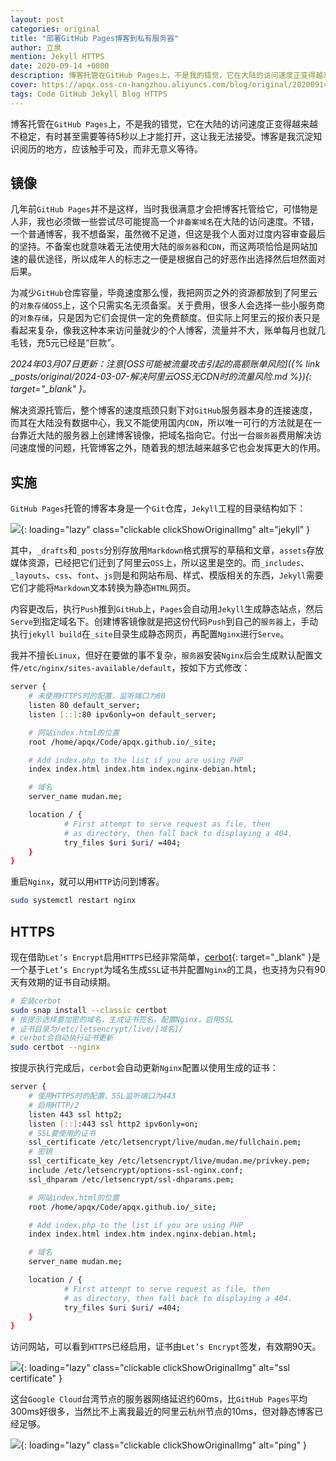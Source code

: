 ```yaml
---
layout: post
categories: original
title: "部署GitHub Pages博客到私有服务器"
author: 立泉
mention: Jekyll HTTPS
date: 2020-09-14 +0800
description: 博客托管在GitHub Pages上，不是我的错觉，它在大陆的访问速度正变得越来越不稳定，有时甚至需要等待5秒以上才能打开，这让我无法接受。博客是我沉淀知识阅历的地方，应该触手可及，而非无意义等待。
cover: https://apqx.oss-cn-hangzhou.aliyuncs.com/blog/original/20200914/jekyll_project.png
tags: Code GitHub Jekyll Blog HTTPS
---
```


博客托管在`GitHub Pages`上，不是我的错觉，它在大陆的访问速度正变得越来越不稳定，有时甚至需要等待5秒以上才能打开，这让我无法接受。博客是我沉淀知识阅历的地方，应该触手可及，而非无意义等待。

## 镜像

几年前`GitHub Pages`并不是这样，当时我很满意才会把博客托管给它，可惜物是人非，我也必须做一些尝试尽可能提高一个`非备案域名`在大陆的访问速度。不错，一个普通博客，我不想备案，虽然微不足道，但这是我个人面对过度内容审查最后的坚持。不备案也就意味着无法使用大陆的`服务器`和`CDN`，而这两项恰恰是网站加速的最优途径，所以成年人的标志之一便是根据自己的好恶作出选择然后坦然面对后果。

为减少`GitHub`仓库容量，毕竟速度那么慢，我把网页之外的资源都放到了阿里云的`对象存储OSS`上，这个只需实名无须备案。关于费用，很多人会选择一些小服务商的`对象存储`，只是因为它们会提供一定的免费额度。但实际上阿里云的报价表只是看起来复杂，像我这种本来访问量就少的个人博客，流量并不大，账单每月也就几毛钱，充5元已经是“巨款”。

*2024年03月07日更新：注意[OSS可能被流量攻击引起的高额账单风险]({% link _posts/original/2024-03-07-解决阿里云OSS无CDN时的流量风险.md %}){: target="_blank" }。*

解决资源托管后，整个博客的速度瓶颈只剩下对`GitHub`服务器本身的连接速度，而其在大陆没有数据中心，我又不能使用国内`CDN`，所以唯一可行的方法就是在一台靠近大陆的服务器上创建博客镜像，把域名指向它。付出一台`服务器`费用解决访问速度慢的问题，托管博客之外，随着我的想法越来越多它也会发挥更大的作用。

## 实施

`GitHub Pages`托管的博客本身是一个`Git`仓库，`Jekyll`工程的目录结构如下：

![](https://apqx.oss-cn-hangzhou.aliyuncs.com/blog/original/20200914/jekyll_project.png){: loading="lazy" class="clickable clickShowOriginalImg" alt="jekyll" }

其中，`_drafts`和`_posts`分别存放用`Markdown`格式撰写的草稿和文章，`assets`存放媒体资源，已经把它们迁到了阿里云`OSS`上，所以这里是空的。而`_includes`、`_layouts`、`css`、`font`、`js`则是和网站布局、样式、模版相关的东西，`Jekyll`需要它们才能将`Markdown`文本转换为静态`HTML`网页。

内容更改后，执行`Push`推到`GitHub`上，`Pages`会自动用`Jekyll`生成静态站点，然后`Serve`到指定域名下。创建博客镜像就是把这份代码`Push`到自己的`服务器`上，手动执行`jekyll build`在`_site`目录生成静态网页，再配置`Nginx`进行`Serve`。

我并不擅长`Linux`，但好在要做的事不复杂，`服务器`安装`Nginx`后会生成默认配置文件`/etc/nginx/sites-available/default`，按如下方式修改：

```sh
server {
    # 未使用HTTPS时的配置，监听端口为80
    listen 80 default_server;
    listen [::]:80 ipv6only=on default_server;

    # 网站index.html的位置
    root /home/apqx/Code/apqx.github.io/_site;

    # Add index.php to the list if you are using PHP
    index index.html index.htm index.nginx-debian.html;

    # 域名
    server_name mudan.me;

    location / {
            # First attempt to serve request as file, then
            # as directory, then fall back to displaying a 404.
            try_files $uri $uri/ =404;
    }
}
```

重启`Nginx`，就可以用`HTTP`访问到博客。

```sh
sudo systemctl restart nginx
```

## HTTPS

现在借助`Let’s Encrypt`启用`HTTPS`已经非常简单，[cerbot](https://certbot.eff.org/lets-encrypt/ubuntufocal-nginx){: target="_blank" }是一个基于`Let’s Encrypt`为域名生成`SSL`证书并配置`Nginx`的工具，也支持为只有90天有效期的证书自动续期。

```sh
# 安装cerbot
sudo snap install --classic certbot
# 按提示选择要加密的域名，生成证书签名，配置Nginx，启用SSL
# 证书目录为/etc/letsencrypt/live/[域名]/
# cerbot会自动执行证书更新
sudo certbot --nginx
```

按提示执行完成后，`cerbot`会自动更新`Nginx`配置以使用生成的证书：

```sh
server {
    # 使用HTTPS时的配置，SSL监听端口为443
    # 启用HTTP/2
    listen 443 ssl http2; 
    listen [::]:443 ssl http2 ipv6only=on; 
    # SSL要使用的证书
    ssl_certificate /etc/letsencrypt/live/mudan.me/fullchain.pem; 
    # 密钥
    ssl_certificate_key /etc/letsencrypt/live/mudan.me/privkey.pem; 
    include /etc/letsencrypt/options-ssl-nginx.conf; 
    ssl_dhparam /etc/letsencrypt/ssl-dhparams.pem; 

    # 网站index.html的位置
    root /home/apqx/Code/apqx.github.io/_site;

    # Add index.php to the list if you are using PHP
    index index.html index.htm index.nginx-debian.html;

    # 域名
    server_name mudan.me;

    location / {
            # First attempt to serve request as file, then
            # as directory, then fall back to displaying a 404.
            try_files $uri $uri/ =404;
    }
}
```

访问网站，可以看到`HTTPS`已经启用，证书由`Let’s Encrypt`签发，有效期90天。

![](https://apqx.oss-cn-hangzhou.aliyuncs.com/blog/original/20200914/lets_encrypt.jpg){: loading="lazy" class="clickable clickShowOriginalImg" alt="ssl certificate" }

这台`Google Cloud`台湾节点的服务器网络延迟约60ms，比`GitHub Pages`平均300ms好很多，当然比不上离我最近的阿里云杭州节点的10ms，但对静态博客已经足够。

![](https://apqx.oss-cn-hangzhou.aliyuncs.com/blog/original/20200914/ping_apqxme.jpg){: loading="lazy" class="clickable clickShowOriginalImg" alt="ping" }